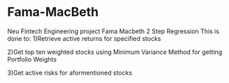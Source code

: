 # Fama-MacBeth
Neu Fintech Engineering project
Fama Macbeth 2 Step Regression 
This is done to:
1)Retrieve active returns for specified stocks

2)Get top ten weighted stocks using Minimum Variance Method for getting Portfolio Weights

3)Get active risks for aformentioned stocks
